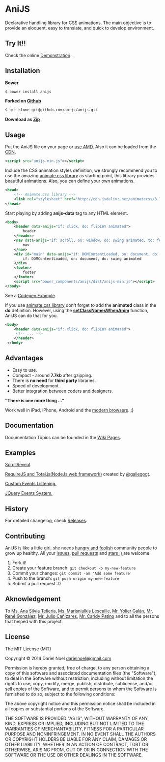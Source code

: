 # AniJS

Declarative handling library for CSS animations. The main objective is to provide an eloquent, easy to translate, and quick to develop environment.


## Try It!!

Check the online [Demonstration](http://anijs.github.io/).


## Installation
 
**Bower**
```bash
$ bower install anijs
```

**Forked on [Github](https://github.com/anijs/anijs)**
```bash
$ git clone git@github.com:anijs/anijs.git
```

**Download as [Zip](https://github.com/anijs/anijs/archive/master.zip)**

 
## Usage
 
Put the AniJS file on your page or [use AMD](https://github.com/anijs/anijs/wiki/Using-amd). Also it can be loaded from the [CDN](http://www.jsdelivr.com/#!anijs).

```xml
<script src="anijs-min.js"></script>
```

Include the CSS animation styles definition, we strongly recommend you to use the amazing [animate.css library](http://daneden.github.io/animate.css/) as starting point, this library provides beautiful animations. Also, you can define your own animations.

```xml
<head>
    <!-- Animate.css library -->
    <link rel="stylesheet" href="http://cdn.jsdelivr.net/animatecss/3.1.0/animate.css">
</head>
```

Start playing by adding **anijs-data** tag to any HTML element.
```xml
<body>
    <header data-anijs="if: click, do: flipInY animated">
        header
    </header>
    <nav data-anijs="if: scroll, on: window, do: swing animated, to: footer">
        nav
    </nav>
    <div id="main" data-anijs="if: DOMContentLoaded, on: document, do: swing animated, after: holdAnimClass">
        if: DOMContentLoaded, on: document, do: swing animated
    </div>
    <footer>
        footer
    </footer>
    <script src="bower_components/anijs/dist/anijs-min.js"></script>
</body>
```

See a [Codepen Example](http://codepen.io/anon/pen/xfnmD).

If you use [animate.css library](http://daneden.github.io/animate.css/) don't forget to add  the **animated** class in the **do** definition. However, using the [**setClassNamesWhenAnim**](https://github.com/anijs/anijs/wiki/Add-default-class-names-while-Anim) function, AniJS can do that for you. 


```xml
<body>
    <header data-anijs="if: click, do: flipInY animated">
     <!-- ... -->
    </header>
 </body>
```

## Advantages

- Easy to use.
- Compact - around **7.7kb** after gzipping.
- There is **no need** for **third party** libraries.
- Speed of development.
- Better integration between coders and designers.

**“There is one more thing ...”**

Work well in iPad, iPhone, Android and the [modern browsers](http://browsehappy.com/). **;)**


## Documentation

Documentation Topics can be founded in the [Wiki Pages](https://github.com/anijs/anijs/wiki).

## Examples

[ScrollReveal](http://anijs.github.io/examples/scrollreveal/).

[RequireJS and Total.js(NodeJs web  framework)](https://github.com/anijs/examples/tree/gh-pages/anijs-requirejs-totaljs) created by [@gallegogt](https://github.com/gallegogt).

[Custom Events Listening.](http://codepen.io/darielnoel/pen/KzsFn?editors=001)

[JQuery Events System.](http://codepen.io/darielnoel/pen/nltiL?editors=001)


## History
 
For detailed changelog, check [Releases](https://github.com/anijs/anijs/releases).


## Contributing
AniJS is like a little girl, she needs [hungry and foolish](http://www.youtube.com/watch?v=7CeNIDWtlo0#t=774) community people to grow up healthy. All your [issues](https://github.com/anijs/anijs/issues), [pull requests](https://github.com/anijs/anijs/pulls) and [stars ;) ](https://github.com/anijs/anijs) are welcome.
 
1. Fork it!
2. Create your feature branch: `git checkout -b my-new-feature`
3. Commit your changes: `git commit -am 'Add some feature'`
4. Push to the branch: `git push origin my-new-feature`
5. Submit a pull request :D


## Aknowledgement

To [Ms. Ana Silvia Tellería](mailto:anisilv@gmail.com), [Ms. Marisniulkis Lescaille](http://www.linkedin.com/pub/marisniulkis-lescaille/59/3a/55), [Mr. Yolier Galán](mailto:gallego@gmail.com), [Mr. René González](mailto:voltusv@gmail.com), [Mr. Julio Cañizares](juliorubcan@gmail.com), [Mr. Caridy Patino](https://twitter.com/caridy) and to all the persons that helped with this project.

## License
 
The MIT License (MIT)

Copyright © 2014 Dariel Noel <darielnoel@gmail.com>

Permission is hereby granted, free of charge, to any person obtaining a copy of this software and associated documentation files (the "Software"), to deal in the Software without restriction, including without limitation the rights to use, copy, modify, merge, publish, distribute, sublicense, and/or sell copies of the Software, and to permit persons to whom the Software is furnished to do so, subject to the following conditions:

The above copyright notice and this permission notice shall be included in all copies or substantial portions of the Software.

THE SOFTWARE IS PROVIDED "AS IS", WITHOUT WARRANTY OF ANY KIND, EXPRESS OR IMPLIED, INCLUDING BUT NOT LIMITED TO THE WARRANTIES OF MERCHANTABILITY, FITNESS FOR A PARTICULAR PURPOSE AND NONINFRINGEMENT. IN NO EVENT SHALL THE AUTHORS OR COPYRIGHT HOLDERS BE LIABLE FOR ANY CLAIM, DAMAGES OR OTHER LIABILITY, WHETHER IN AN ACTION OF CONTRACT, TORT OR OTHERWISE, ARISING FROM, OUT OF OR IN CONNECTION WITH THE SOFTWARE OR THE USE OR OTHER DEALINGS IN THE SOFTWARE.
